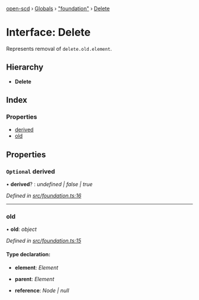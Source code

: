 [open-scd](../README.md) › [Globals](../globals.md) › ["foundation"](../modules/_foundation_.md) › [Delete](_foundation_.delete.md)

# Interface: Delete

Represents removal of `delete.old.element`.

## Hierarchy

* **Delete**

## Index

### Properties

* [derived](_foundation_.delete.md#optional-derived)
* [old](_foundation_.delete.md#old)

## Properties

### `Optional` derived

• **derived**? : *undefined | false | true*

*Defined in [src/foundation.ts:16](https://github.com/openscd/open-scd/blob/f0117a7/src/foundation.ts#L16)*

___

###  old

• **old**: *object*

*Defined in [src/foundation.ts:15](https://github.com/openscd/open-scd/blob/f0117a7/src/foundation.ts#L15)*

#### Type declaration:

* **element**: *Element*

* **parent**: *Element*

* **reference**: *Node | null*
